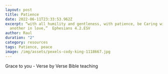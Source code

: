 ```yaml
---
layout: post
title: Patience
date: 2022-06-11T23:33:53.962Z
excerpt: “with all humility and gentleness, with patience, be Caring with one
  another in love,” ‭‬‬ Ephesians 4.2.ESV
author: Raul
duration: "2"
category: resources
tags: Patience, peace
image: /img/assets/pexels-cody-king-1118667.jpg
---
```



Grace to you - Verse by Verse Bible teaching
